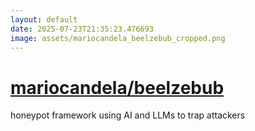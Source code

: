 ```yaml
---
layout: default
date: 2025-07-23T21:35:23.476693
image: assets/mariocandela_beelzebub_cropped.png
---
```


# [mariocandela/beelzebub](https://github.com/mariocandela/beelzebub)

honeypot framework using AI and LLMs to trap attackers
